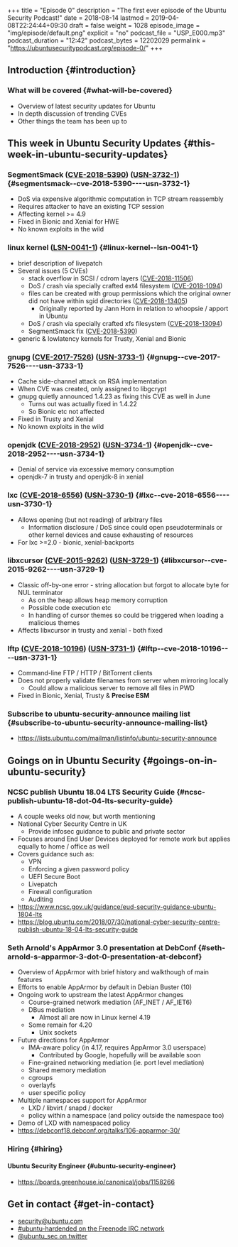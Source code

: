 +++
title = "Episode 0"
description = "The first ever episode of the Ubuntu Security Podcast!"
date = 2018-08-14
lastmod = 2019-04-08T22:24:44+09:30
draft = false
weight = 1028
episode_image = "img/episode/default.png"
explicit = "no"
podcast_file = "USP_E000.mp3"
podcast_duration = "12:42"
podcast_bytes = 12202029
permalink = "https://ubuntusecuritypodcast.org/episode-0/"
+++

## Introduction {#introduction}


### What will be covered {#what-will-be-covered}

-   Overview of latest security updates for Ubuntu
-   In depth discussion of trending CVEs
-   Other things the team has been up to


## This week in Ubuntu Security Updates {#this-week-in-ubuntu-security-updates}


### SegmentSmack ([CVE-2018-5390](http://people.canonical.com/~ubuntu-security/cve/CVE-2018-5390)) ([USN-3732-1](https://usn.ubuntu.com/3732-1/)) {#segmentsmack--cve-2018-5390----usn-3732-1}

-   DoS via expensive algorithmic computation in TCP stream reassembly
-   Requires attacker to have an existing TCP session
-   Affecting kernel >= 4.9
-   Fixed in Bionic and Xenial for HWE
-   No known exploits in the wild


### linux kernel ([LSN-0041-1](https://lists.ubuntu.com/archives/ubuntu-security-announce/2018-August/004529.html)) {#linux-kernel--lsn-0041-1}

-   brief description of livepatch
-   Several issues (5 CVEs)
    -   stack overflow in SCSI / cdrom layers ([CVE-2018-11506](http://people.canonical.com/~ubuntu-security/cve/CVE-2018-11506))
    -   DoS / crash via specially crafted ext4 filesystem ([CVE-2018-1094](http://people.canonical.com/~ubuntu-security/cve/CVE-2018-1094))
    -   files can be created with group permissions which the original owner did not have within sgid directories ([CVE-2018-13405](http://people.canonical.com/~ubuntu-security/cve/CVE-2018-13405))
        -   Originally reported by Jann Horn in relation to whoopsie / apport in Ubuntu
    -   DoS / crash via specially crafted xfs filesystem ([CVE-2018-13094](http://people.canonical.com/~ubuntu-security/cve/CVE-2018-13094))
    -   SegmentSmack fix ([CVE-2018-5390](http://people.canonical.com/~ubuntu-security/cve/CVE-2018-5390))
-   generic & lowlatency kernels for Trusty, Xenial and Bionic


### gnupg ([CVE-2017-7526](http://people.canonical.com/~ubuntu-security/cve/CVE-2017-7526)) ([USN-3733-1](https://usn.ubuntu.com/3733-1/)) {#gnupg--cve-2017-7526----usn-3733-1}

-   Cache side-channel attack on RSA implementation
-   When CVE was created, only assigned to libgcrypt
-   gnupg quietly announced 1.4.23 as fixing this CVE as well in June
    -   Turns out was actually fixed in 1.4.22
    -   So Bionic etc not affected
-   Fixed in Trusty and Xenial
-   No known exploits in the wild


### openjdk ([CVE-2018-2952](http://people.canonical.com/~ubuntu-security/cve/CVE-2018-2952)) ([USN-3734-1](https://usn.ubuntu.com/3734-1/)) {#openjdk--cve-2018-2952----usn-3734-1}

-   Denial of service via excessive memory consumption
-   openjdk-7 in trusty and openjdk-8 in xenial


### lxc ([CVE-2018-6556](http://people.canonical.com/~ubuntu-security/cve/CVE-2018-6556)) ([USN-3730-1](https://usn.ubuntu.com/3730-1/)) {#lxc--cve-2018-6556----usn-3730-1}

-   Allows opening (but not reading) of arbitrary files
    -   Information disclosure / DoS since could open pseudoterminals or other kernel devices and cause exhausting of resources
-   For lxc >=2.0 - bionic, xenial-backports


### libxcursor ([CVE-2015-9262](http://people.canonical.com/~ubuntu-security/cve/CVE-2015-9262)) ([USN-3729-1](https://usn.ubuntu.com/3729-1/)) {#libxcursor--cve-2015-9262----usn-3729-1}

-   Classic off-by-one error - string allocation but forgot to allocate byte for NUL terminator
    -   As on the heap allows heap memory corruption
    -   Possible code execution etc
    -   In handling of cursor themes so could be triggered when loading a malicious themes
-   Affects libxcursor in trusty and xenial - both fixed


### lftp ([CVE-2018-10196](http://people.canonical.com/~ubuntu-security/cve/CVE-2018-10196)) ([USN-3731-1](https://usn.ubuntu.com/3731-1/)) {#lftp--cve-2018-10196----usn-3731-1}

-   Command-line FTP / HTTP / BitTorrent clients
-   Does not properly validate filenames from server when mirroring locally
    -   Could allow a malicious server to remove all files in PWD
-   Fixed in Bionic, Xenial, Trusty & **Precise ESM**


### Subscribe to ubuntu-security-announce mailing list {#subscribe-to-ubuntu-security-announce-mailing-list}

-   <https://lists.ubuntu.com/mailman/listinfo/ubuntu-security-announce>


## Goings on in Ubuntu Security {#goings-on-in-ubuntu-security}


### NCSC publish Ubuntu 18.04 LTS Security Guide {#ncsc-publish-ubuntu-18-dot-04-lts-security-guide}

-   A couple weeks old now, but worth mentioning
-   National Cyber Security Centre in UK
    -   Provide infosec guidance to public and private sector
-   Focuses around End User Devices deployed for remote work but applies equally to home / office as well
-   Covers guidance such as:
    -   VPN
    -   Enforcing a given password policy
    -   UEFI Secure Boot
    -   Livepatch
    -   Firewall configuration
    -   Auditing
-   <https://www.ncsc.gov.uk/guidance/eud-security-guidance-ubuntu-1804-lts>
-   <https://blog.ubuntu.com/2018/07/30/national-cyber-security-centre-publish-ubuntu-18-04-lts-security-guide>


### Seth Arnold's AppArmor 3.0 presentation at DebConf {#seth-arnold-s-apparmor-3-dot-0-presentation-at-debconf}

-   Overview of AppArmor with brief history and walkthough of main features
-   Efforts to enable AppArmor by default in Debian Buster (10)
-   Ongoing work to upstream the latest AppArmor changes
    -   Course-grained network mediation (AF\_INET / AF\_IET6)
    -   DBus mediation
        -   Almost all are now in Linux kernel 4.19
    -   Some remain for 4.20
        -   Unix sockets
-   Future directions for AppArmor
    -   IMA-aware policy (in 4.17, requires AppArmor 3.0 userspace)
        -   Contributed by Google, hopefully will be available soon
    -   Fine-grained networking mediation (ie. port level mediation)
    -   Shared memory mediation
    -   cgroups
    -   overlayfs
    -   user specific policy
-   Multiple namespaces support for AppArmor
    -   LXD / libvirt / snapd / docker
    -   policy within a namespace (and policy outside the namespace too)
-   Demo of LXD with namespaced policy
-   <https://debconf18.debconf.org/talks/106-apparmor-30/>


### Hiring {#hiring}


#### Ubuntu Security Engineer {#ubuntu-security-engineer}

-   <https://boards.greenhouse.io/canonical/jobs/1158266>


## Get in contact {#get-in-contact}

-   [security@ubuntu.com](mailto:security@ubuntu.com)
-   [#ubuntu-hardended on the Freenode IRC network](http://webchat.freenode.net?channels=%23ubuntu-hardened&uio=d4)
-   [@ubuntu\_sec on twitter](https://twitter.com/ubuntu%5Fsec)